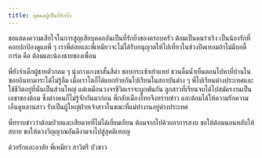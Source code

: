 ```yaml
---
title: บุคคลผู้เป็นที่รักยิ่ง
---
```



ขอแสดงความเสียใจในการสูญเสียบุคคลอันเป็นที่รักยิ่งของครอบครัว ต้อมเป็นคนร่าเริง เป็นน้องรักที่คอยปกป้องดูแลพี่ ๆ เราพี่ต๋อยและพี่เหมียวจะไม่ได้รับอนุญาตให้ไปเที่ยวในช่วงปิดเทอมถ้าไม่มีบอดี้การ์ด คือ ต้อมและน้องชายของเพื่อน

พี่ยังจำเด็กผู้ชายตัวกลม ๆ นุ่งกางเกงขาสั้นสีดำ ชอบกระเซ้าเย้าแหย่ ชวนดื่มน้ำเย็นตอนไปหาที่บ้านในซอยอินทามาระได้ไม่รู้ลืม เมื่อเราโตก็ได้แยกย้ายกันไปเรียนในสถาบันต่าง ๆ พี่ไปเรียนต่างประเทศและใช้ชีวิตอยู่ที่นั่นเป็นส่วนใหญ่ แต่เหมือนวงจรชีวิตเราจะผูกพันกัน ลูกสาวที่เรียนจบได้ไปสมัครงานเป็นเลขาของต้อม ซึ่งต่างคนก็ไม่รู้จักกันมาก่อน พี่กลับเมืองไทยจึงทราบข่าว และต้อมได้ให้ความรักความเอ็นดูหลานสาว รับเป็นผู้ใหญ่ฝ่ายเจ้าสาวในขณะที่แม่ทำงานอยู่ต่างประเทศ

พี่ทราบข่าวว่าต้อมป่วยและเสียดายที่ไม่ได้เยี่ยมเยียน ต้อมจากไปด้วยอาการสงบ ขอให้ต้อมนอนหลับให้สบาย ขอให้ดวงวิญญาณอันดีงามจงไปสู่สุคติเทอญ

ด้วยรักและอาลัย
พี่เหมียว สาวิตรี บัวขาว

